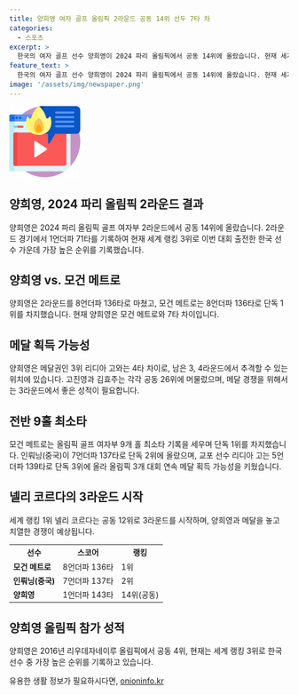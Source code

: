 ```yaml
---
title: 양희영 여자 골프 올림픽 2라운드 공동 14위 선두 7타 차
categories:
  - 스포츠
excerpt: >
  한국의 여자 골프 선수 양희영이 2024 파리 올림픽에서 공동 14위에 올랐습니다. 현재 세계 랭킹 3위를 기록하며 메달 획득 가능성을 남겨두었고, 이에 대해 기대가 높아지고 있습니다. 또한 교포 선수 리디아 고는 3위에 올라 메달 획득 가능성을 높였으며, 세계 랭킹 1위 넬리 코르다는 3라운드를 시작합니다. 고진영과 김효주 역시 기대를 모으고 있습니다.
feature_text: >
  한국의 여자 골프 선수 양희영이 2024 파리 올림픽에서 공동 14위에 올랐습니다. 현재 세계 랭킹 3위를 기록하며 메달 획득 가능성을 남겨두었고, 이에 대해 기대가 높아지고 있습니다. 또한 교포 선수 리디아 고는 3위에 올라 메달 획득 가능성을 높였으며, 세계 랭킹 1위 넬리 코르다는 3라운드를 시작합니다. 고진영과 김효주 역시 기대를 모으고 있습니다.
image: '/assets/img/newspaper.png'
---
```


<p><img src="/assets/img/news.png" alt="rentncar 속보" /></p>

<h2 data-ke-size="size26">양희영, 2024 파리 올림픽 2라운드 결과</h2>

<p data-ke-size="size16">양희영은 2024 파리 올림픽 골프 여자부 2라운드에서 공동 14위에 올랐습니다. 2라운드 경기에서 1언더파 71타를 기록하여 현재 세계 랭킹 3위로 이번 대회 출전한 한국 선수 가운데 가장 높은 순위를 기록했습니다.</p>

<h2 data-ke-size="size26">양희영 vs. 모건 메트로</h2>

<p data-ke-size="size16">양희영은 2라운드를 8언더파 136타로 마쳤고, 모건 메트로는 8언더파 136타로 단독 1위를 차지했습니다. 현재 양희영은 모건 메트로와 7타 차이입니다.</p>

<h2 data-ke-size="size26">메달 획득 가능성</h2>

<p data-ke-size="size16">양희영은 메달권인 3위 리디아 고와는 4타 차이로, 남은 3, 4라운드에서 추격할 수 있는 위치에 있습니다. 고진영과 김효주는 각각 공동 26위에 머물렀으며, 메달 경쟁을 위해서는 3라운드에서 좋은 성적이 필요합니다.</p>

<h2 data-ke-size="size26">전반 9홀 최소타</h2>

<p data-ke-size="size16">모건 메트로는 올림픽 골프 여자부 9개 홀 최소타 기록을 세우며 단독 1위를 차지했습니다. 인뤄닝(중국)이 7언더파 137타로 단독 2위에 올랐으며, 교포 선수 리디아 고는 5언더파 139타로 단독 3위에 올라 올림픽 3개 대회 연속 메달 획득 가능성을 키웠습니다.</p>

<h2 data-ke-size="size26">넬리 코르다의 3라운드 시작</h2>

<p data-ke-size="size16">세계 랭킹 1위 넬리 코르다는 공동 12위로 3라운드를 시작하며, 양희영과 메달을 놓고 치열한 경쟁이 예상됩니다.</p>

<table>
    <tr>
        <th>선수</th>
        <th>스코어</th>
        <th>랭킹</th>
    </tr>
    <tr>
        <td><b>모건 메트로</b></td>
        <td>8언더파 136타</td>
        <td>1위</td>
    </tr>
    <tr>
        <td><b>인뤄닝(중국)</b></td>
        <td>7언더파 137타</td>
        <td>2위</td>
    </tr>
    <tr>
        <td><b>양희영</b></td>
        <td>1언더파 143타</td>
        <td>14위(공동)</td>
    </tr>
</table>

<h2 data-ke-size="size26">양희영 올림픽 참가 성적</h2>

<p data-ke-size="size16">양희영은 2016년 리우데자네이루 올림픽에서 공동 4위, 현재는 세계 랭킹 3위로 한국 선수 중 가장 높은 순위를 기록하고 있습니다.</p>
유용한 생활 정보가 필요하시다면, <a href="https://onioninfo.kr" rel="dofollow">onioninfo.kr</a>


